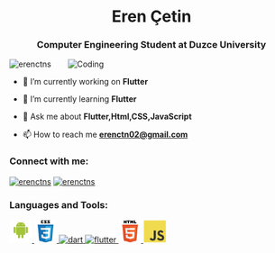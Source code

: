 <h1 align="center">Eren Çetin</h1>
<h3 align="center">Computer Engineering Student at Duzce University</h3>
<img align="right" alt="Coding" width="400" >

<p align="left"> <img src="https://komarev.com/ghpvc/?username=erenctns&label=Profile%20views&color=0e75b6&style=flat" alt="erenctns" /> </p>

- 🔭 I’m currently working on **Flutter**

- 🌱 I’m currently learning **Flutter**

- 💬 Ask me about **Flutter,Html,CSS,JavaScript**

- 📫 How to reach me **erenctn02@gmail.com**

<h3 align="left">Connect with me:</h3>
<p align="left">
<a href="https://linkedin.com/in/erenctns" target="blank"><img align="center" src="https://raw.githubusercontent.com/rahuldkjain/github-profile-readme-generator/master/src/images/icons/Social/linked-in-alt.svg" alt="erenctns" height="30" width="40" /></a>
<a href="https://instagram.com/erenctns" target="blank"><img align="center" src="https://raw.githubusercontent.com/rahuldkjain/github-profile-readme-generator/master/src/images/icons/Social/instagram.svg" alt="erenctns" height="30" width="40" /></a>
</p>

<h3 align="left">Languages and Tools:</h3>
<p align="left"> <a href="https://developer.android.com" target="_blank" rel="noreferrer"> <img src="https://raw.githubusercontent.com/devicons/devicon/master/icons/android/android-original-wordmark.svg" alt="android" width="40" height="40"/> </a> <a href="https://www.w3schools.com/css/" target="_blank" rel="noreferrer"> <img src="https://raw.githubusercontent.com/devicons/devicon/master/icons/css3/css3-original-wordmark.svg" alt="css3" width="40" height="40"/> </a> <a href="https://dart.dev" target="_blank" rel="noreferrer"> <img src="https://www.vectorlogo.zone/logos/dartlang/dartlang-icon.svg" alt="dart" width="40" height="40"/> </a> <a href="https://flutter.dev" target="_blank" rel="noreferrer"> <img src="https://www.vectorlogo.zone/logos/flutterio/flutterio-icon.svg" alt="flutter" width="40" height="40"/> </a> <a href="https://www.w3.org/html/" target="_blank" rel="noreferrer"> <img src="https://raw.githubusercontent.com/devicons/devicon/master/icons/html5/html5-original-wordmark.svg" alt="html5" width="40" height="40"/> </a> <a href="https://developer.mozilla.org/en-US/docs/Web/JavaScript" target="_blank" rel="noreferrer"> <img src="https://raw.githubusercontent.com/devicons/devicon/master/icons/javascript/javascript-original.svg" alt="javascript" width="40" height="40"/> </a> </p>
